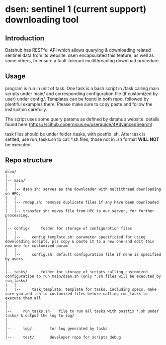 # dsen: sentinel 1 (current support) downloading tool

## Introduction

Datahub has RESTful API which allows querying & downloading related sentinel data from its website. dsen encapsulated this feature, as well as some others,
to ensure a fault-tolerant multithreading download procedure.

## Usage

program is run in unit of task. One task is a bash script in /task calling main scripts under main/ and corresponding configuration file (if customized by user) under config/. Templates can be found in both repo, followed by plentiful examples there. Please make sure to copy paste and follow the instruction carefully.


The script uses some query params as defined by datahub website. details found here (https://scihub.copernicus.eu/userguide/4AdvancedSearch).


task files should be under folder /tasks, with postfix .sh. After task is settled, use run\_tasks.sh to call \*.sh files, those not in .sh format __WILL NOT__ be executed.


## Repo structure

	dsen/ 
	|
	|--	main/
	|	|
	|	|--	dsen.sh: serves as the downloader with multithread downloading on HPC, 
	|	|
	|	|--	rmdep.sh: removes duplicate files if any have been downloaded
	|	|
	|	|--	transfer.sh: moves file from HPC to our server, for further processing.
	|
	|
	|--	config/ 	folder for storage of configuration files
	|	|
	|	|-- 	config_template.sh: parameter specificied for using downloading scripts, plz copy & paste it to a new one and edit this new one for customized param
	|	|
	|	|-- 	config.sh: default configuration file if none is specified by users
	|
	|
	|--	tasks/ 		folder for storage of scripts calling customized configuration to run main/dsen.sh (only *.sh files will be executed by run_tasks)
	|	|
	|	|-- 	task_template: template for tasks, including specs. make sure you add .sh to customized files before calling run_tasks to execute them all
	|
	|
	|-- 	run_tasks.sh 	file to run all tasks with postfix *.sh under tasks/ & output the log to log/
	|
	|
	|-- 	log/ 		for log generated by tasks
	|
	|-- 	test/ 		developer repo for scripts debug



